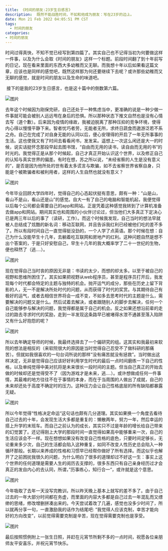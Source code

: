 ```yaml
---
title: 《时间的朋友:23岁生日感言》
description:  既然不能战胜时间，不如和他成为朋友：写在23岁的边上。
date: Mon 21 Feb 2022 04:05:51 PM CST
tags:
  - 时间的朋友
categories:
- 时间的朋友
---
```


   时间过得真快，不知不觉已经写到第四篇了。其实自己也不记得当初为何要做这样一件事，以及为什么会取《时间的朋友》这样一个标题。前段时间翻了到十年前写的日记，现在看来里面的东西大多幼稚而又无聊。而我想十年以后如果看这篇文章，应该也是同样的感觉吧，既然这样那为何还要继续下去呢？或许那些幼稚而又无聊的感觉，就是时间的朋友以及生命的味道吧。

​	接下的是我的23岁生日感言，也是这十篇中的倒数第六篇。

![图片](http://img.jackdu.cn/%E6%97%B6%E9%97%B4%E7%9A%84%E6%9C%8B%E5%8F%8B23/1.jpg)

​     去年这个时候因为刚保完研，自己还处于一种焦虑当中，更准确的说是一种少做一件事就可能会被别人远远甩在身后的恐惧。所以那种状态下推文自然也是没有心情去写（道个歉）。后来因为疫情的缘故，我被迫脱离了那种压抑的竞争环境，使得内心得以慢慢平静下来。智者忧巧者劳，无能者无所，求终日蔬食而遨游泛若不系之舟。自己在完成了对自身无能的认同以后，便心安理得的开启了一年无所事事的生活。这也使我又有了时间去看看闲书，发发呆。遥想上一次这么闲还是大一的时候，说实话挺怀念那段早起去图书馆，“自由而无用的读书，读自由而无用的书”的时光的。我觉得正是从那个时候起，自己才真正开始认识这个世界，以及修正自己的认知与真实世界的偏差。有时在想，苏之所以说，“未经省察的人生是没有意义的“，是否是因为他所处的世有着太多谎言与欺骗，如不去省察世界省察自身，只能是个被欺骗者和被利用者，这样的人生自然也就没有意义？

![图片](http://img.jackdu.cn/%E6%97%B6%E9%97%B4%E7%9A%84%E6%9C%8B%E5%8F%8B23/2.jpg) 

​    今年毕业回顾大学四年时，觉得自己的心态起伏挺有意思，颇有一种：”山是山，看山不是山，看山还是山”的感觉。自大一有了自己的电脑和智能机起，我便觉得以后每个公司都会需要自己的app和网站。正是凭着这种感觉我转到了计算机准备去做app和网站。期间其实也和周围的小伙伴讨论过，但当他们大多真正下定决心已是两三年以后的事了（读研，工作）。而这个时候我发现，自己当时的想法早就被人总结成了炫酷的新名词：移动互联网，并且告诉我红利已经被他们吃的差不多了。所以有段时间自己一直觉得挺没劲的，一个人学了点英语。那个时候在想：自己为什么没能早生十几年，去躺着吃互联网和房地产的红利。这种问题自然是想不出个答案的，于是只好安慰自己，早生十几年的我大概率学了二十一世纪的生物，便也释然了（逃....）。

![图片](http://img.jackdu.cn/%E6%97%B6%E9%97%B4%E7%9A%84%E6%9C%8B%E5%8F%8B23/3.jpg)

​    现在觉得自己当时丧的原因无非是：书读的太少，而想的却太多。以至于被自己的视野和思维所困住了。其实如果把视野从web程序员，甚至是程序员打开后，我发现每个时代都会特定的主题与独特的机会。抛开运气的成分，那些在历史上留下背影的人，无一不是解决所处时代的问题，从而获得了时代的奖赏。与其期待自己有极好的运气，或者去相信世界将会一成不变，不如多去思考时代的主题是什么，需要解决的问题又是什么。然后试着去解决，或者跟随别人的脚步去解决，任何一个自己能够参与解决的问题，我觉得都是属于自己的机会。反之如果还想沿前辈的走过的路去寻求时代的奖励，走到一半发现这条路早已被堵得水泄不通甚至落入陷阱又有什么好抱怨的呢？

![图片](http://img.jackdu.cn/%E6%97%B6%E9%97%B4%E7%9A%84%E6%9C%8B%E5%8F%8B23/4.jpg)

​     所以去年确定导师的时候，我最终选择去了一个偏研究的组。这其实和我最初来软院的想法是相反的（来软院很大的原因是当时觉得自己忍受不了做科研的那痛苦）。但就如我很喜欢的一句台词所说的那样“没有痛苦就没有拯救”。当时做出这样决定，无非是觉得自己应该好好利用学生时代的最后一点时间磨练一下自己的性格，以及单纯觉得中美对抗将是未来很长一段时间的主题。但当自己真正的开始去做的时候却还是觉得受不了（因为游戏才是未来，逃....）。或许想做成任何一件事情，其最难的地方往往不在于事情的本身，而在于当周围的人做出了成就，自己的未来却还处于高度不确定时的压力。这种压力会让自己性格底层的所有缺陷都暴露无疑。

![图片](http://img.jackdu.cn/%E6%97%B6%E9%97%B4%E7%9A%84%E6%9C%8B%E5%8F%8B23/5.jpg)

​    所以今年觉得“性格决定命运“这句话也颇有几分道理。其实如果换一个角度去看待自己过去的十年，会发现生活大多都是重复的：懒散两年，努力一年，然后幸运的搭上升学的末班车。而自己之前认为的成长，其实只不过是年龄的增长给自己带来的幻觉罢了。还记得刚上大学的那段时间一直觉得如果高中能够重来一次，自己的生活应该会不一样。现在想想如果没有改变自己性格的底色，只要时间足够长，无论重来多少次，自己的生活都会陷入这种重复，如同不改变人性历史总会陷入一种循环那般。长期以来养成的性格和习惯早已经帮你做好了所有选择。而这似乎也解开了之前困扰我很久的问题，为什么明白了很多的道理却过不好这一生：事实上这个世界的任何道理是需要人生的阅历去支撑的，很多东西只有自己亲身经历过才会真正的发自内心的去认同，所谓，”历事练心，知行合一“，或许就是这个意思。

![图片](http://img.jackdu.cn/%E6%97%B6%E9%97%B4%E7%9A%84%E6%9C%8B%E5%8F%8B23/6.jpg)

​    今年吸取了去年一天没写完教训，所以昨天晚上基本上就写的差不多了。由于自己过去的一年大部分时间都在务虚，而里面的内容大多都是自己过去一年混乱而又缥缈的思绪，修改增删拼凑出来的。今天尝试着改了几遍，感觉也没多少时间了，所以就再分享一句，一直激励我的话作为结尾吧: “我觉得人应该克制，幸苦才能向好的方向改变”，以前觉得需要克制是辛苦，现在觉得需要克制也是享受。

![图片](http://img.jackdu.cn/%E6%97%B6%E9%97%B4%E7%9A%84%E6%9C%8B%E5%8F%8B23/7.jpg)

最后按照惯例附上一张生日照，并赶在元宵节所剩不多的一点时间，祝愿各位亲朋师友平安喜乐，并祝元宵节快乐。